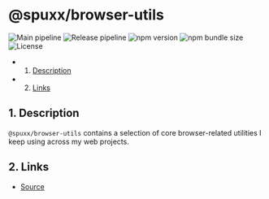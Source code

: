 # @spuxx/browser-utils

![Main pipeline](https://github.com/spuxx1701/jslibs/actions/workflows/main.yml/badge.svg)
![Release pipeline](https://github.com/spuxx1701/jslibs/actions/workflows/release_browser_utils.yml/badge.svg)
![npm version](https://img.shields.io/npm/v/%40spuxx%2Fbrowser-utils)
![npm bundle size](https://img.shields.io/bundlephobia/min/%40spuxx%2Fbrowser-utils)
![License](https://img.shields.io/github/license/spuxx1701/jslibs)

<!-- vscode-markdown-toc -->

- 1. [Description](#Description)
- 2. [Links](#Links)

<!-- vscode-markdown-toc-config
	numbering=true
	autoSave=true
	/vscode-markdown-toc-config -->
<!-- /vscode-markdown-toc -->

## 1. <a name='Description'></a>Description

`@spuxx/browser-utils` contains a selection of core browser-related utilities I keep using across my web projects.

## 2. <a name='Links'></a>Links

- [Source](https://github.com/spuxx1701/jslibs)
